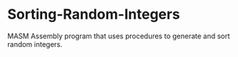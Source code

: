 # Sorting-Random-Integers
MASM Assembly program that uses procedures to generate and sort random integers.
